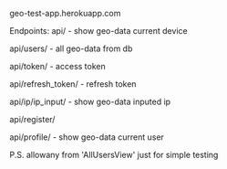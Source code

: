 geo-test-app.herokuapp.com

Endpoints:
api/            - show geo-data current device

api/users/      - all geo-data from db

api/token/      - access token

api/refresh_token/     - refresh token

api/ip/ip_input/     - show geo-data inputed ip

api/register/        

api/profile/         - show geo-data current user

P.S. allowany from 'AllUsersView' just for simple testing

